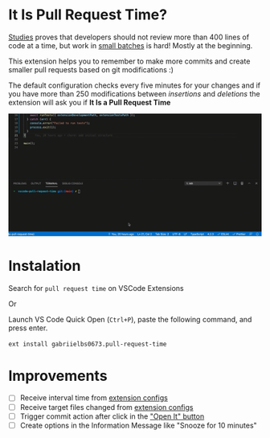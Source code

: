 
# It Is Pull Request Time?

[Studies](https://smartbear.com/learn/code-review/best-practices-for-peer-code-review/) proves that developers should not review more than 400 lines of code at a time, but work in [small batches](https://cloud.google.com/solutions/devops/devops-process-working-in-small-batches) is hard! Mostly at the beginning.

This extension helps you to remember to make more commits and create smaller pull requests based on git modifications :)

The default configuration checks every five minutes for your changes and if you have more than 250 modifications between *insertions* and *deletions* the extension will ask you if **It Is a Pull Request Time** 

![pull request time demo](https://github.com/gabrielbs/vscode-pull-request-time/blob/main/demo.gif)

# Instalation
Search for `pull request time` on VSCode Extensions

Or

Launch VS Code Quick Open (`Ctrl+P`), paste the following command, and press enter.

`ext install gabriielbs0673.pull-request-time`

# Improvements

 - [ ] Receive interval time from [extension configs](https://code.visualstudio.com/api/extension-capabilities/common-capabilities#configuration)
 - [ ] Receive target files changed from [extension configs](https://code.visualstudio.com/api/extension-capabilities/common-capabilities#configuration)
 - [ ] Trigger commit action after click in the ["Open It" button](https://code.visualstudio.com/api/references/vscode-api#commands)
 - [ ] Create options in the Information Message like "Snooze for 10 minutes"
